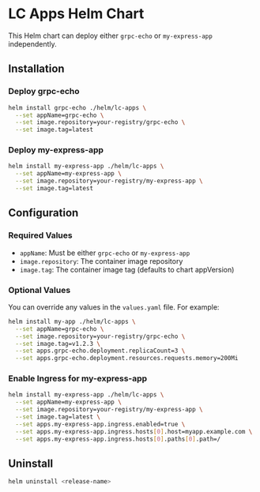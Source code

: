 # LC Apps Helm Chart

This Helm chart can deploy either `grpc-echo` or `my-express-app` independently.

## Installation

### Deploy grpc-echo

```bash
helm install grpc-echo ./helm/lc-apps \
  --set appName=grpc-echo \
  --set image.repository=your-registry/grpc-echo \
  --set image.tag=latest
```

### Deploy my-express-app

```bash
helm install my-express-app ./helm/lc-apps \
  --set appName=my-express-app \
  --set image.repository=your-registry/my-express-app \
  --set image.tag=latest
```

## Configuration

### Required Values

- `appName`: Must be either `grpc-echo` or `my-express-app`
- `image.repository`: The container image repository
- `image.tag`: The container image tag (defaults to chart appVersion)

### Optional Values

You can override any values in the `values.yaml` file. For example:

```bash
helm install my-app ./helm/lc-apps \
  --set appName=grpc-echo \
  --set image.repository=your-registry/grpc-echo \
  --set image.tag=v1.2.3 \
  --set apps.grpc-echo.deployment.replicaCount=3 \
  --set apps.grpc-echo.deployment.resources.requests.memory=200Mi
```

### Enable Ingress for my-express-app

```bash
helm install my-express-app ./helm/lc-apps \
  --set appName=my-express-app \
  --set image.repository=your-registry/my-express-app \
  --set image.tag=latest \
  --set apps.my-express-app.ingress.enabled=true \
  --set apps.my-express-app.ingress.hosts[0].host=myapp.example.com \
  --set apps.my-express-app.ingress.hosts[0].paths[0].path=/
```

## Uninstall

```bash
helm uninstall <release-name>
``` 